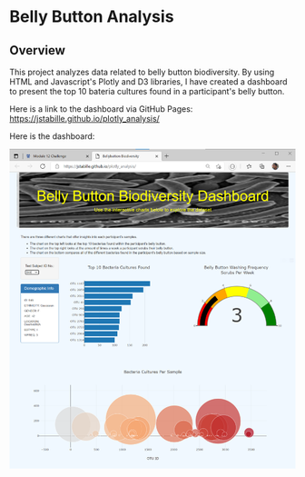 # Belly Button Analysis

## Overview

This project analyzes data related to belly button biodiversity. By using HTML and Javascript's Plotly and D3 libraries, I have created a dashboard to present the top 10 bateria cultures found in a participant's belly button.

Here is a link to the dashboard via GitHub Pages:
 <https://jstabille.github.io/plotly_analysis/>

 Here is the dashboard:

![Dashboard_Overview](/resources/Dashboard%20Overview.png)
